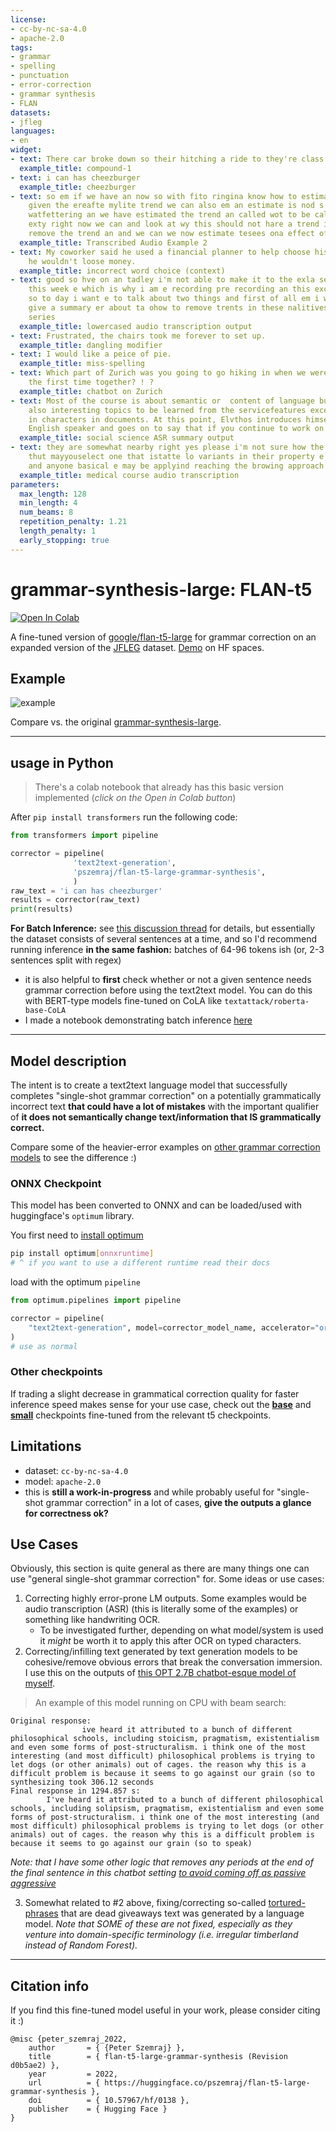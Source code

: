 ```yaml
---
license:
- cc-by-nc-sa-4.0
- apache-2.0
tags:
- grammar
- spelling
- punctuation
- error-correction
- grammar synthesis
- FLAN
datasets:
- jfleg
languages:
- en
widget:
- text: There car broke down so their hitching a ride to they're class.
  example_title: compound-1
- text: i can has cheezburger
  example_title: cheezburger
- text: so em if we have an now so with fito ringina know how to estimate the tren
    given the ereafte mylite trend we can also em an estimate is nod s i again tort
    watfettering an we have estimated the trend an called wot to be called sthat of
    exty right now we can and look at wy this should not hare a trend i becan we just
    remove the trend an and we can we now estimate tesees ona effect of them exty
  example_title: Transcribed Audio Example 2
- text: My coworker said he used a financial planner to help choose his stocks so
    he wouldn't loose money.
  example_title: incorrect word choice (context)
- text: good so hve on an tadley i'm not able to make it to the exla session on monday
    this week e which is why i am e recording pre recording an this excelleision and
    so to day i want e to talk about two things and first of all em i wont em wene
    give a summary er about ta ohow to remove trents in these nalitives from time
    series
  example_title: lowercased audio transcription output
- text: Frustrated, the chairs took me forever to set up.
  example_title: dangling modifier
- text: I would like a peice of pie.
  example_title: miss-spelling
- text: Which part of Zurich was you going to go hiking in when we were there for
    the first time together? ! ?
  example_title: chatbot on Zurich
- text: Most of the course is about semantic or  content of language but there are
    also interesting topics to be learned from the servicefeatures except statistics
    in characters in documents. At this point, Elvthos introduces himself as his native
    English speaker and goes on to say that if you continue to work on social scnce,
  example_title: social science ASR summary output
- text: they are somewhat nearby right yes please i'm not sure how the innish is tepen
    thut mayyouselect one that istatte lo variants in their property e ere interested
    and anyone basical e may be applyind reaching the browing approach were
  example_title: medical course audio transcription
parameters:
  max_length: 128
  min_length: 4
  num_beams: 8
  repetition_penalty: 1.21
  length_penalty: 1
  early_stopping: true
---
```



# grammar-synthesis-large: FLAN-t5

 <a href="https://colab.research.google.com/gist/pszemraj/5dc89199a631a9c6cfd7e386011452a0/demo-flan-t5-large-grammar-synthesis.ipynb">
  <img src="https://colab.research.google.com/assets/colab-badge.svg" alt="Open In Colab"/>
</a>

A fine-tuned version of [google/flan-t5-large](https://huggingface.co/google/flan-t5-large) for grammar correction on an expanded version of the [JFLEG](https://paperswithcode.com/dataset/jfleg) dataset. [Demo](https://huggingface.co/spaces/pszemraj/FLAN-grammar-correction) on HF spaces.

## Example

![example](https://i.imgur.com/PIhrc7E.png)

Compare vs. the original [grammar-synthesis-large](https://huggingface.co/pszemraj/grammar-synthesis-large).

---

## usage in Python 

> There's a colab notebook that already has this basic version implemented (_click on the Open in Colab button_)

After `pip install transformers` run the following code:

```python
from transformers import pipeline

corrector = pipeline(
              'text2text-generation',
              'pszemraj/flan-t5-large-grammar-synthesis',
              )
raw_text = 'i can has cheezburger'
results = corrector(raw_text)
print(results)
```

**For Batch Inference:** see [this discussion thread](https://huggingface.co/pszemraj/flan-t5-large-grammar-synthesis/discussions/1) for details, but essentially the dataset consists of several sentences at a time, and so I'd recommend running inference **in the same fashion:** batches of 64-96 tokens ish (or, 2-3 sentences split with regex) 

- it is also helpful to **first** check whether or not a given sentence needs grammar correction before using the text2text model. You can do this with BERT-type models fine-tuned on CoLA like `textattack/roberta-base-CoLA`
- I made a notebook demonstrating batch inference [here](https://colab.research.google.com/gist/pszemraj/6e961b08970f98479511bb1e17cdb4f0/batch-grammar-check-correct-demo.ipynb)



---


## Model description

The intent is to create a text2text language model that successfully completes "single-shot grammar correction" on a potentially grammatically incorrect text **that could have a lot of mistakes** with the important qualifier of **it does not semantically change text/information that IS grammatically correct.**

Compare some of the heavier-error examples on [other grammar correction models](https://huggingface.co/models?dataset=dataset:jfleg) to see the difference :)

### ONNX Checkpoint

This model has been converted to ONNX and can be loaded/used with huggingface's `optimum` library.

You first need to [install optimum](https://huggingface.co/docs/optimum/installation)

```bash
pip install optimum[onnxruntime]
# ^ if you want to use a different runtime read their docs
```
load with the optimum `pipeline`

```python
from optimum.pipelines import pipeline

corrector = pipeline(
    "text2text-generation", model=corrector_model_name, accelerator="ort"
)
# use as normal
```

### Other checkpoints

If trading a slight decrease in grammatical correction quality for faster inference speed makes sense for your use case, check out the **[base](https://huggingface.co/pszemraj/grammar-synthesis-base)** and **[small](https://huggingface.co/pszemraj/grammar-synthesis-small)** checkpoints fine-tuned from the relevant t5 checkpoints. 

## Limitations

- dataset: `cc-by-nc-sa-4.0`
- model: `apache-2.0`
- this is **still a work-in-progress** and while probably useful for "single-shot grammar correction" in a lot of cases, **give the outputs a glance for correctness ok?**


## Use Cases

Obviously, this section is quite general as there are many things one can use "general single-shot grammar correction" for. Some ideas or use cases:

1. Correcting highly error-prone LM outputs. Some examples would be audio transcription (ASR) (this is literally some of the examples) or something like handwriting OCR. 
    - To be investigated further, depending on what model/system is used it _might_ be worth it to apply this after OCR on typed characters. 
2. Correcting/infilling text generated by text generation models to be cohesive/remove obvious errors that break the conversation immersion. I use this on the outputs of [this OPT 2.7B chatbot-esque model of myself](https://huggingface.co/pszemraj/opt-peter-2.7B).
  > An example of this model running on CPU with beam search:
  
```
Original response:
                ive heard it attributed to a bunch of different philosophical schools, including stoicism, pragmatism, existentialism and even some forms of post-structuralism. i think one of the most interesting (and most difficult) philosophical problems is trying to let dogs (or other animals) out of cages. the reason why this is a difficult problem is because it seems to go against our grain (so to
synthesizing took 306.12 seconds
Final response in 1294.857 s:
        I've heard it attributed to a bunch of different philosophical schools, including solipsism, pragmatism, existentialism and even some forms of post-structuralism. i think one of the most interesting (and most difficult) philosophical problems is trying to let dogs (or other animals) out of cages. the reason why this is a difficult problem is because it seems to go against our grain (so to speak)
```
  _Note: that I have some other logic that removes any periods at the end of the final sentence in this chatbot setting [to avoid coming off as passive aggressive](https://www.npr.org/2020/09/05/909969004/before-texting-your-kid-make-sure-to-double-check-your-punctuation)_
  
3. Somewhat related to #2 above, fixing/correcting so-called [tortured-phrases](https://arxiv.org/abs/2107.06751) that are dead giveaways text was generated by a language model. _Note that _SOME_ of these are not fixed, especially as they venture into domain-specific terminology (i.e. irregular timberland instead of Random Forest)._

---

## Citation info

If you find this fine-tuned model useful in your work, please consider citing it :)

```
@misc {peter_szemraj_2022,
	author       = { {Peter Szemraj} },
	title        = { flan-t5-large-grammar-synthesis (Revision d0b5ae2) },
	year         = 2022,
	url          = { https://huggingface.co/pszemraj/flan-t5-large-grammar-synthesis },
	doi          = { 10.57967/hf/0138 },
	publisher    = { Hugging Face }
}
```